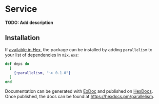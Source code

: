 # Service

**TODO: Add description**

## Installation

If [available in Hex](https://hex.pm/docs/publish), the package can be installed
by adding `parallelism` to your list of dependencies in `mix.exs`:

```elixir
def deps do
  [
    {:parallelism, "~> 0.1.0"}
  ]
end
```

Documentation can be generated with [ExDoc](https://github.com/elixir-lang/ex_doc)
and published on [HexDocs](https://hexdocs.pm). Once published, the docs can
be found at <https://hexdocs.pm/parallelism>.

